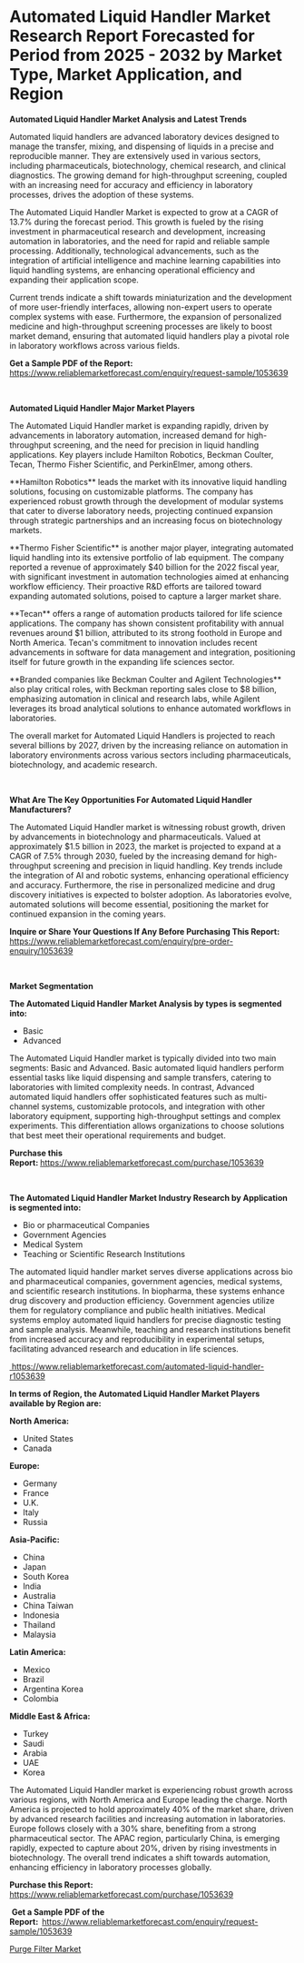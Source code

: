 <p><h1>Automated Liquid Handler Market Research Report Forecasted for Period from 2025 -  2032 by Market Type, Market Application, and Region</h1></p><p><strong>Automated Liquid Handler Market Analysis and Latest Trends</strong></p>
<p><p>Automated liquid handlers are advanced laboratory devices designed to manage the transfer, mixing, and dispensing of liquids in a precise and reproducible manner. They are extensively used in various sectors, including pharmaceuticals, biotechnology, chemical research, and clinical diagnostics. The growing demand for high-throughput screening, coupled with an increasing need for accuracy and efficiency in laboratory processes, drives the adoption of these systems.</p><p>The Automated Liquid Handler Market is expected to grow at a CAGR of 13.7% during the forecast period. This growth is fueled by the rising investment in pharmaceutical research and development, increasing automation in laboratories, and the need for rapid and reliable sample processing. Additionally, technological advancements, such as the integration of artificial intelligence and machine learning capabilities into liquid handling systems, are enhancing operational efficiency and expanding their application scope.</p><p>Current trends indicate a shift towards miniaturization and the development of more user-friendly interfaces, allowing non-expert users to operate complex systems with ease. Furthermore, the expansion of personalized medicine and high-throughput screening processes are likely to boost market demand, ensuring that automated liquid handlers play a pivotal role in laboratory workflows across various fields.</p></p>
<p><strong>Get a Sample PDF of the Report:&nbsp;</strong> <a href="https://www.reliablemarketforecast.com/enquiry/request-sample/1053639?utm_campaign=3310&utm_medium=2&utm_source=Github&utm_content=ia&utm_term=08042025&utm_id=automated-liquid-handler">https://www.reliablemarketforecast.com/enquiry/request-sample/1053639</a></p>
<p>&nbsp;</p>
<p><strong>Automated Liquid Handler Major Market Players</strong></p>
<p><p>The Automated Liquid Handler market is expanding rapidly, driven by advancements in laboratory automation, increased demand for high-throughput screening, and the need for precision in liquid handling applications. Key players include Hamilton Robotics, Beckman Coulter, Tecan, Thermo Fisher Scientific, and PerkinElmer, among others.</p><p>**Hamilton Robotics** leads the market with its innovative liquid handling solutions, focusing on customizable platforms. The company has experienced robust growth through the development of modular systems that cater to diverse laboratory needs, projecting continued expansion through strategic partnerships and an increasing focus on biotechnology markets.</p><p>**Thermo Fisher Scientific** is another major player, integrating automated liquid handling into its extensive portfolio of lab equipment. The company reported a revenue of approximately $40 billion for the 2022 fiscal year, with significant investment in automation technologies aimed at enhancing workflow efficiency. Their proactive R&D efforts are tailored toward expanding automated solutions, poised to capture a larger market share.</p><p>**Tecan** offers a range of automation products tailored for life science applications. The company has shown consistent profitability with annual revenues around $1 billion, attributed to its strong foothold in Europe and North America. Tecan's commitment to innovation includes recent advancements in software for data management and integration, positioning itself for future growth in the expanding life sciences sector.</p><p>**Branded companies like Beckman Coulter and Agilent Technologies** also play critical roles, with Beckman reporting sales close to $8 billion, emphasizing automation in clinical and research labs, while Agilent leverages its broad analytical solutions to enhance automated workflows in laboratories.</p><p>The overall market for Automated Liquid Handlers is projected to reach several billions by 2027, driven by the increasing reliance on automation in laboratory environments across various sectors including pharmaceuticals, biotechnology, and academic research.</p></p>
<p>&nbsp;</p>
<p><strong>What Are The Key Opportunities For Automated Liquid Handler Manufacturers?</strong></p>
<p><p>The Automated Liquid Handler market is witnessing robust growth, driven by advancements in biotechnology and pharmaceuticals. Valued at approximately $1.5 billion in 2023, the market is projected to expand at a CAGR of 7.5% through 2030, fueled by the increasing demand for high-throughput screening and precision in liquid handling. Key trends include the integration of AI and robotic systems, enhancing operational efficiency and accuracy. Furthermore, the rise in personalized medicine and drug discovery initiatives is expected to bolster adoption. As laboratories evolve, automated solutions will become essential, positioning the market for continued expansion in the coming years.</p></p>
<p><strong>Inquire or Share Your Questions If Any Before Purchasing This Report:</strong> <a href="https://www.reliablemarketforecast.com/enquiry/pre-order-enquiry/1053639?utm_campaign=3310&utm_medium=2&utm_source=Github&utm_content=ia&utm_term=08042025&utm_id=automated-liquid-handler">https://www.reliablemarketforecast.com/enquiry/pre-order-enquiry/1053639</a></p>
<p>&nbsp;</p>
<p><strong>Market Segmentation</strong></p>
<p><strong>The Automated Liquid Handler Market Analysis by types is segmented into:</strong></p>
<p><ul><li>Basic</li><li>Advanced</li></ul></p>
<p><p>The Automated Liquid Handler market is typically divided into two main segments: Basic and Advanced. Basic automated liquid handlers perform essential tasks like liquid dispensing and sample transfers, catering to laboratories with limited complexity needs. In contrast, Advanced automated liquid handlers offer sophisticated features such as multi-channel systems, customizable protocols, and integration with other laboratory equipment, supporting high-throughput settings and complex experiments. This differentiation allows organizations to choose solutions that best meet their operational requirements and budget.</p></p>
<p><strong>Purchase this Report:&nbsp;</strong><a href="https://www.reliablemarketforecast.com/purchase/1053639?utm_campaign=3310&utm_medium=2&utm_source=Github&utm_content=ia&utm_term=08042025&utm_id=automated-liquid-handler">https://www.reliablemarketforecast.com/purchase/1053639</a></p>
<p>&nbsp;</p>
<p><strong>The Automated Liquid Handler Market Industry Research by Application is segmented into:</strong></p>
<p><ul><li>Bio or pharmaceutical Companies</li><li>Government Agencies</li><li>Medical System</li><li>Teaching or Scientific Research Institutions</li></ul></p>
<p><p>The automated liquid handler market serves diverse applications across bio and pharmaceutical companies, government agencies, medical systems, and scientific research institutions. In biopharma, these systems enhance drug discovery and production efficiency. Government agencies utilize them for regulatory compliance and public health initiatives. Medical systems employ automated liquid handlers for precise diagnostic testing and sample analysis. Meanwhile, teaching and research institutions benefit from increased accuracy and reproducibility in experimental setups, facilitating advanced research and education in life sciences.</p></p>
<p><a href="https://www.reliablemarketforecast.com/automated-liquid-handler-r1053639?utm_campaign=3310&utm_medium=2&utm_source=Github&utm_content=ia&utm_term=08042025&utm_id=automated-liquid-handler">&nbsp;https://www.reliablemarketforecast.com/automated-liquid-handler-r1053639</a></p>
<p><strong>In terms of Region, the Automated Liquid Handler Market Players available by Region are:</strong></p>
<p>
    <p> <strong> North America: </strong>
        <ul>
            <li>United States</li>
            <li>Canada</li>
        </ul>
        </p> 
    <p> <strong> Europe: </strong>
        <ul>
            <li>Germany</li>
            <li>France</li>
            <li>U.K.</li>
            <li>Italy</li>
            <li>Russia</li>
        </ul>
        </p> 
    <p> <strong> Asia-Pacific: </strong>
        <ul>
            <li>China</li>
            <li>Japan</li>
            <li>South Korea</li>
            <li>India</li>
            <li>Australia</li>
            <li>China Taiwan</li>
            <li>Indonesia</li>
            <li>Thailand</li>
            <li>Malaysia</li>
        </ul>
        </p> 
    <p> <strong> Latin America: </strong>
        <ul>
            <li>Mexico</li>
            <li>Brazil</li>
            <li>Argentina Korea</li>
            <li>Colombia</li>
        </ul>
        </p> 
    <p> <strong> Middle East & Africa: </strong>
        <ul>
            <li>Turkey</li>
            <li>Saudi</li>
            <li>Arabia</li>
            <li>UAE</li>
            <li>Korea</li>
        </ul>
    </p>
    </p>
<p><p>The Automated Liquid Handler market is experiencing robust growth across various regions, with North America and Europe leading the charge. North America is projected to hold approximately 40% of the market share, driven by advanced research facilities and increasing automation in laboratories. Europe follows closely with a 30% share, benefiting from a strong pharmaceutical sector. The APAC region, particularly China, is emerging rapidly, expected to capture about 20%, driven by rising investments in biotechnology. The overall trend indicates a shift towards automation, enhancing efficiency in laboratory processes globally.</p></p>
<p><strong>Purchase this Report: </strong><a href="https://www.reliablemarketforecast.com/purchase/1053639?utm_campaign=3310&utm_medium=2&utm_source=Github&utm_content=ia&utm_term=08042025&utm_id=automated-liquid-handler">https://www.reliablemarketforecast.com/purchase/1053639</a></p>
<p>&nbsp;<strong>Get a Sample PDF of the Report:&nbsp;&nbsp;</strong><a href="https://www.reliablemarketforecast.com/enquiry/request-sample/1053639?utm_campaign=3310&utm_medium=2&utm_source=Github&utm_content=ia&utm_term=08042025&utm_id=automated-liquid-handler">https://www.reliablemarketforecast.com/enquiry/request-sample/1053639</a></p>
<p><strong></strong></p>
<p><p><a href="https://github.com/wyettillesr4/Market-Research-Report-List-1/blob/main/purge-filter-market.md?utm_campaign=3310&utm_medium=2&utm_source=Github&utm_content=ia&utm_term=08042025&utm_id=automated-liquid-handler">Purge Filter Market</a></p></p>